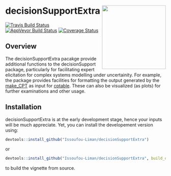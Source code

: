 
<!-- README.md is generated from README.Rmd. Please edit that file -->

# decisionSupportExtra <img src="man/figures/logo.png" align="right" width="200" />

[![Travis Build
Status](https://travis-ci.org/Issoufou-Liman/decisionSupportExtra.svg?branch=master)](https://travis-ci.org/Issoufou-Liman/decisionSupportExtra)
[![AppVeyor Build
Status](https://ci.appveyor.com/api/projects/status/github/Issoufou-Liman/decisionSupportExtra?branch=master&svg=true)](https://ci.appveyor.com/project/Issoufou-Liman/decisionSupportExtra)
[![Coverage
Status](https://img.shields.io/codecov/c/github/Issoufou-Liman/decisionSupportExtra/master.svg)](https://codecov.io/github/Issoufou-Liman/decisionSupportExtra?branch=master)
<!-- [![CRAN\_Status\_Badge](http://www.r-pkg.org/badges/version/decisionSupportExtra)](https://cran.r-project.org/package=decisionSupportExtra) -->

## Overview

The decisionSupportExtra pacakge provide additional functions to the
decisionSupport package, particularly for facilitating expert
elicitation for complex systems modelling under uncertainity. For
example, the package provides facilities for formatting the output
generated by the
[make\_CPT](https://www.rdocumentation.org/packages/decisionSupport/versions/1.103.8/topics/make_CPT)
as input for
[cptable](https://www.rdocumentation.org/packages/gRain/versions/1.3-0/topics/cptable).
These can also be visualized (as plots) for further examinations and
other usage.

## Installation

decisionSupportExtra is at the early development stage, hence your
inputs will be much appreciate. Yet, you can install the developement
version using:

``` r
devtools::install_github("Issoufou-Liman/decisionSupportExtra") 
```

or

``` r
devtools::install_github("Issoufou-Liman/decisionSupportExtra", build_opts = c("--no-resave-data", "-no-manual"), force = TRUE)
```

to build the vignette from source.
